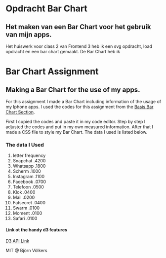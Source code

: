 # Opdracht Bar Chart
## Het maken van een Bar Chart voor het gebruik van mijn apps.

Het huiswerk voor class 2 van Frontend 3 heb ik een svg opdracht, load opdracht en een bar chart gemaakt. De Bar Chart heb ik


# Bar Chart Assignment
## Making a Bar Chart for the use of my apps. 

For this assignment I made a Bar Chart including information of the usage of my Iphone apps. I used the codes for this assignment from the [Basis Bar Chart Section](https://bl.ocks.org/mbostock/3885304). 

First I copied the codes and paste it in my code editor. Step by step I adjusted the codes and put in my own measured information. After that I made a CSS file to style my Bar Chart. The data I used is listed below.

### The data I Used
1. letter	frequency
2. Snapchat	.4200
3. Whatsapp	.1800
4. Scherm	.1000
5. Instagram	.1100
6. Facebook	.0700
7. Telefoon	.0500
8. Klok	.0400
9. Mail	.0200
10. Fatsecret	.0400
11. Swarm	.0100
12. Moment	.0100
13. Safari	.0100

#### Link ot the handy d3 features 
[D3 API Link](https://github.com/d3/d3/blob/master/API.md)

MIT @ Björn Völkers
